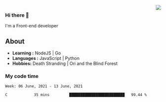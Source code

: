 <img align='right' src="https://github-readme-stats.vercel.app/api?username=strugglebak&show_icons=true">

### Hi there 👋

I'm a Front-end developer

## About

-  **Learning :** NodeJS | Go
-  **Languages :** JavaScript | Python
-  **Hobbies:** Death Stranding | Ori and the Blind Forest

### My code time

<!--START_SECTION:waka-->
```text
Week: 06 June, 2021 - 13 June, 2021

C            35 mins         █████████████████████████   99.44 % 
```
<!--END_SECTION:waka-->
